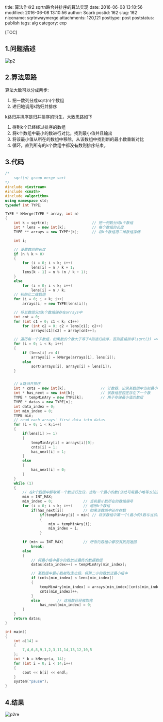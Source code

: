 title: 算法作业2 sqrtn路合并排序的算法实现
date: 2016-06-08 13:10:56
modified: 2016-06-08 13:10:56
author: Scarb
postid: 162
slug: 162
nicename: sqrtnwaymerge
attachments: 120,121
posttype: post
poststatus: publish
tags: alg
category: exp

[TOC]

## 1.问题描述
![p2][img1]


## 2.算法思路
算法大致可以分成两步:
1. 把一数列分成sqrt(n)个数组
2. 递归地调用k路归并排序

k路归并排序是归并排序的衍生，大致思路如下
1. 得到k个已经经过排序的数组
2. 将k个数组中最小的数进行对比，找到最小值并且输出
3. 将该最小值从所在的数组中移除，从该数组中找到新的最小数重新对比
4. 循环，直到所有的k个数组中都没有数则排序结束。

## 3.代码
```C++
/*
	sqrt(n) group merge sort
*/
#include <iostream>
#include <cmath>
#include <algorithm>
using namespace std;
typedef int TYPE;

TYPE * kMerge(TYPE * array, int n)
{
	int k = sqrt(n);					// 把一列数分成k个数组
	int * lens = new int[k];			// 每个数组的长度
	TYPE ** arrays = new TYPE*[k];		// 将k个数组用二维数组存储

	int i;

	// 设置数组的长度
	if (n % k > 0)
	{
		for (i = 0; i < k; i++)
			lens[i] = n / k + 1;
		lens[k - 1] = n % (n / k + 1);
	}
	else
		for (i = 0; i < k; i++)
			lens[i] = n / k;
	// 初始化二维数组
	for (i = 0; i < k; i++)
		arrays[i] = new TYPE[lens[i]];

	// 将总数组分成k个数组储存在arrays中
	int cnt = 0;
	for (int c1 = 0; c1 < k; c1++)
		for (int c2 = 0; c2 < lens[c1]; c2++)
			arrays[c1][c2] = array[cnt++];

	// 遍历每一个子数组，如果数的个数大于等于4则递归排序，否则直接排序(sqrt(3) => 1)
	for (i = 0; i < k; i++)
	{
		if (lens[i] >= 4)
			arrays[i] = kMerge(arrays[i], lens[i]);
		else
			sort(arrays[i], arrays[i] + lens[i]);
	}


	// k路归并排序
	int * cnts = new int[k];				// 计数器，记录某数组中当前最小数的下标，避免将数组整个移位
	int * has_next = new int[k];			// 该数组是否还存在下一个数
	TYPE * tempMinAry = new TYPE[k];		// 用于存储最小值的数组
	TYPE * datas = new TYPE[n];
	int data_index = 0;
	int min_index = 0;
	TYPE min;
	// read each arrays' first data into datas
	for (i = 0; i < k;i++)
	{
		if(lens[i] >= 1)
		{
			tempMinAry[i] = arrays[i][0];
			cnts[i] = 1;
			has_next[i] = 1;
		}
		else
		{
			has_next[i] = 0;
		}
	}
	while (1)
	{
		// 在k个数组中都取第一个数进行比较，选取一个最小的数(该处可用最小堆等方法进行优化)加入最小组
		min = INT_MAX;
		min_index = 0;				// 当前最小数所在的数组编号
		for (i = 0; i < k; i++)		// 遍历k个数组
			if(has_next[i])			// 如果该数组中还存在数
				if(tempMinAry[i] < min)	// 将该数组中第一个(最小的)数与当前最小的数比较，取一个最小的数
				{
					min = tempMinAry[i];
					min_index = i;
				}
		
		if (min == INT_MAX)			// 所有的数组中都没有数则返回
			break;
		else
		{
			// 将最小组中最小的数放进最终的数据数组
			datas[data_index++] = tempMinAry[min_index];

			// 某数组中最小数被取走之后，将第二小的数放进最小组中
			if (cnts[min_index] < lens[min_index])
			{
				tempMinAry[min_index] = arrays[min_index][cnts[min_index]];
				cnts[min_index]++;
			}
			else		// 这组数已经被取完
				has_next[min_index] = 0;
		}
	}
	return datas;
}

int main()
{
	int a[14] =
	{
		7,4,6,8,9,1,2,3,11,14,13,12,10,5
	};
	int * b = kMerge(a, 14);
	for (int i = 0; i < 14;i++)
	{
		cout << b[i] << endl;
	}
	system("pause");
}
```

## 4.结果
![p2re][img2]

[img1]:http://115.28.48.229/wordpress/wp-content/uploads/2016/08/p2.png
[img2]:http://115.28.48.229/wordpress/wp-content/uploads/2016/08/p2re.png